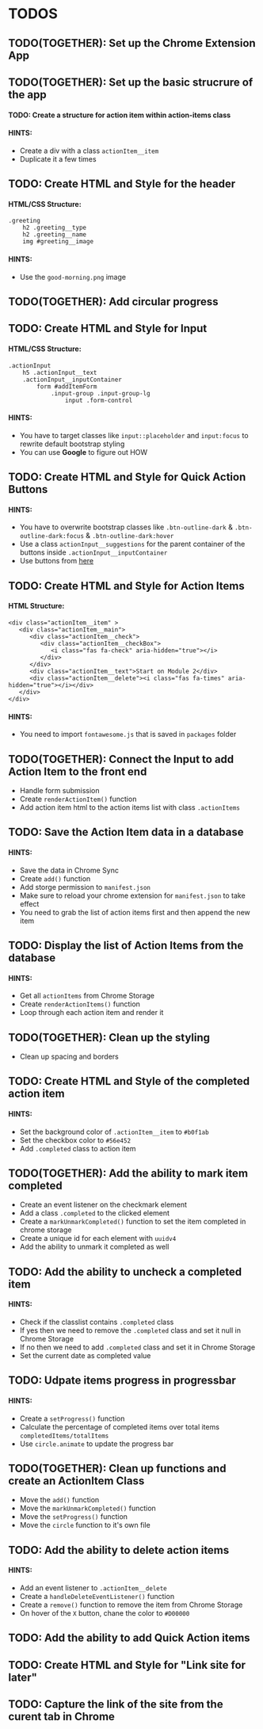 # TODOS

## TODO(TOGETHER): Set up the Chrome Extension App

## TODO(TOGETHER): Set up the basic strucrure of the app

#### TODO: Create a structure for action item within action-items class

#### HINTS:

- Create a div with a class `actionItem__item` 
- Duplicate it a few times

## TODO: Create HTML and Style for the header

#### HTML/CSS Structure:

```
.greeting
    h2 .greeting__type
    h2 .greeting__name
    img #greeting__image
```

#### HINTS:
- Use the `good-morning.png` image

## TODO(TOGETHER): Add circular progress 

## TODO: Create HTML and Style for Input 

#### HTML/CSS Structure:

```
.actionInput
    h5 .actionInput__text
    .actionInput__inputContainer
        form #addItemForm
            .input-group .input-group-lg
                input .form-control

```

#### HINTS:
- You have to target classes like `input::placeholder` and `input:focus` to rewrite default bootstrap styling
- You can use **Google** to figure out HOW

## TODO: Create HTML and Style for Quick Action Buttons

#### HINTS:
- You have to overwrite bootstrap classes like `.btn-outline-dark` & `.btn-outline-dark:focus` & `.btn-outline-dark:hover` 
- Use a class `actionInput__suggestions` for the parent container of the buttons inside `.actionInput__inputContainer`
- Use buttons from [here](https://getbootstrap.com/docs/4.0/components/buttons/)

## TODO: Create HTML and Style for Action Items

#### HTML Structure:

```
<div class="actionItem__item" >
   <div class="actionItem__main">
      <div class="actionItem__check">
         <div class="actionItem__checkBox">
            <i class="fas fa-check" aria-hidden="true"></i>
         </div>
      </div>
      <div class="actionItem__text">Start on Module 2</div>
      <div class="actionItem__delete"><i class="fas fa-times" aria-hidden="true"></i></div>
   </div>
</div>
```

#### HINTS:
- You need to import `fontawesome.js` that is saved in `packages` folder

## TODO(TOGETHER): Connect the Input to add Action Item to the front end 
- Handle form submission
- Create `renderActionItem()` function
- Add action item html to the action items list with class `.actionItems`

## TODO: Save the Action Item data in a database

#### HINTS:
- Save the data in Chrome Sync
- Create `add()` function
- Add storge permission to `manifest.json`
- Make sure to reload your chrome extension for `manifest.json` to take effect
- You need to grab the list of action items first and then append the new item

## TODO: Display the list of Action Items from the database

#### HINTS:

- Get all `actionItems` from Chrome Storage
- Create `renderActionItems()` function
- Loop through each action item and render it

## TODO(TOGETHER): Clean up the styling

- Clean up spacing and borders

## TODO: Create HTML and Style of the completed action item

#### HINTS:
- Set the background color of `.actionItem__item` to `#b0f1ab`
- Set the checkbox color to `#56e452`
- Add `.completed` class to action item 

## TODO(TOGETHER): Add the ability to mark item completed

- Create an event listener on the checkmark element
- Add a class `.completed` to the clicked element
- Create a `markUnmarkCompleted()` function to set the item completed in chrome storage
- Create a unique id for each element with `uuidv4`
- Add the ability to unmark it completed as well

## TODO: Add the ability to uncheck a completed item

#### HINTS:

- Check if the classlist contains `.completed` class
- If yes then we need to remove the `.completed` class and set it null in Chrome Storage
- If no then we need to add `.completed` class and set it in Chrome Storage
- Set the current date as completed value

## TODO: Udpate items progress in progressbar

#### HINTS:
- Create a `setProgress()` function
- Calculate the percentage of completed items over total items `completedItems/totalItems`
- Use `circle.animate` to update the progress bar

## TODO(TOGETHER): Clean up functions and create an ActionItem Class
- Move the `add()` function
- Move the `markUnmarkCompleted()` function
- Move the `setProgress()` function
- Move the `circle` function to it's own file

## TODO: Add the ability to delete action items

#### HINTS:
- Add an event listener to `.actionItem__delete`
- Create a `handleDeleteEventListener()` function
- Create a `remove()` function to remove the item from Chrome Storage
- On hover of the `X` button, chane the color to `#D00000`

## TODO: Add the ability to add Quick Action items

## TODO: Create HTML and Style for "Link site for later"

## TODO: Capture the link of the site from the curent tab in Chrome




